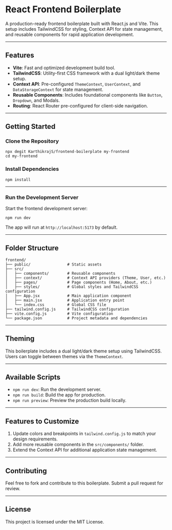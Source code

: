 
# **React Frontend Boilerplate**

A production-ready frontend boilerplate built with React.js and Vite. This setup includes TailwindCSS for styling, Context API for state management, and reusable components for rapid application development.

----------

## **Features**

-   **Vite**: Fast and optimized development build tool.
-   **TailwindCSS**: Utility-first CSS framework with a dual light/dark theme setup.
-   **Context API**: Pre-configured `ThemeContext`, `UserContext`, and `DataStorageContext` for state management.
-   **Reusable Components**: Includes foundational components like `Button`, `Dropdown`, and Modals.
-   **Routing**: React Router pre-configured for client-side navigation.

----------

## **Getting Started**

### **Clone the Repository**

```
npx degit KarthikrajS/frontend-boilerplate my-frontend
cd my-frontend
```

### **Install Dependencies**

`npm install` 

----------

### **Run the Development Server**

Start the frontend development server:

`npm run dev` 

The app will run at `http://localhost:5173` by default.

----------

## **Folder Structure**


```
frontend/
├── public/                # Static assets
├── src/
│   ├── components/        # Reusable components
│   ├── context/           # Context API providers (Theme, User, etc.)
│   ├── pages/             # Page components (Home, About, etc.)
│   ├── styles/            # Global styles and TailwindCSS configuration
│   ├── App.jsx            # Main application component
│   ├── main.jsx           # Application entry point
│   └── index.css          # Global CSS file
├── tailwind.config.js     # TailwindCSS configuration
├── vite.config.js         # Vite configuration
└── package.json           # Project metadata and dependencies
``` 

----------

## **Theming**

This boilerplate includes a dual light/dark theme setup using TailwindCSS. Users can toggle between themes via the `ThemeContext`.

----------

## **Available Scripts**

-   `npm run dev`: Run the development server.
-   `npm run build`: Build the app for production.
-   `npm run preview`: Preview the production build locally.

----------

## **Features to Customize**

1.  Update colors and breakpoints in `tailwind.config.js` to match your design requirements.
2.  Add more reusable components in the `src/components/` folder.
3.  Extend the Context API for additional application state management.

----------

## **Contributing**

Feel free to fork and contribute to this boilerplate. Submit a pull request for review.

----------

## **License**

This project is licensed under the MIT License.

